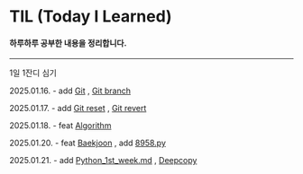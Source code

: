 # TIL (Today I Learned)

#### 하루하루 공부한 내용을 정리합니다.
---
1일 1잔디 심기

2025.01.16. - add [Git](/TIL/Git/Git.md) , [Git branch](/TIL/Git/GitBranch.md)

2025.01.17. - add [Git reset](/TIL/Git/GitReset.md) , [Git revert](/TIL/Git/GitRevert.md)

2025.01.18. - feat [Algorithm](/Algorithm/)

2025.01.20. - feat [Baekjoon](/Algorithm/Baekjoon/) , add [8958.py](/Algorithm/Baekjoon/Python/8958.py)

2025.01.21. - add [Python_1st_week.md](/TIL/Python/Python_1st_week.md) , [Deepcopy](/TIL/Python/Deepcopy.md)